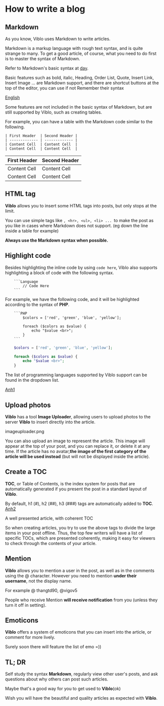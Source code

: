 # How to write a blog

## Markdown
As you know, Viblo uses Markdown to write articles.

Markdown is a markup language with rough text syntax, and is quite strange to many. To get a good article, of course, what you need to do first is to master the syntax of Markdown.

Refer to Markdown's basic syntax at [day](https://daringfireball.net/projects/markdown/syntax).

Basic features such as bold, italic, Heading, Order List, Quote, Insert Link, Insert Image ... are Markdown support, and there are shortcut buttons at the top of the editor, you can use if not Remember their syntax

[English](https://viblo.asia/uploads/99328dd4-b4e9-40e1-81ba-a7faeaa2e928.png)

Some features are not included in the basic syntax of Markdown, but are still supported by Viblo, such as creating tables.

For example, you can have a table with the Markdown code similar to the following.

```
| First Header  | Second Header |
| ------------- | ------------- |
| Content Cell  | Content Cell  |
| Content Cell  | Content Cell  |
```

| First Header  | Second Header |
| ------------- | ------------- |
| Content Cell  | Content Cell  |
| Content Cell  | Content Cell  |


## HTML tag

**Viblo** allows you to insert some HTML tags into posts, but only stops at the limit.

You can use simple tags like `, <hr>, <ul>, <li> ... `to make the post as you like in cases where Markdown does not support. (eg down the line inside a table for example)

**Always use the Markdown syntax when possible.**

## Highlight code

Besides highlighting the inline code by using `code here`, Viblo also supports highlighting a block of code with the following syntax.
```
	```Language
		// Code Here
	```
```


For example, we have the following code, and it will be highlighted according to the syntax of **PHP**.
```
	```PHP
		$colors = ['red', 'green', 'blue', 'yellow'];

		foreach ($colors as $value) {
		    echo "$value <br>";
		}
	```
```

```PHP
	$colors = ['red', 'green', 'blue', 'yellow'];

	foreach ($colors as $value) {
	    echo "$value <br>";
	}
```


The list of programming languages ​​supported by Viblo support can be found in the dropdown list.

[Anh1](https://viblo.asia/uploads/77eeb92d-0736-415e-bd29-494ae4bc68a5.png)

## Upload photos
**Viblo** has a tool **Image Uploader**, allowing users to upload photos to the server **Viblo** to insert directly into the article.

imageuploader.png

You can also upload an image to represent the article. This image will appear at the top of your post, and you can replace it, or delete it at any time. If the article has no avatar,**the image of the first category of the article will be used instead** (but will not be displayed inside the article).

## Create a TOC
**TOC**, or Table of Contents, is the index system for posts that are automatically generated if you present the post in a standard layout of **Viblo**.

By default, h1 (#), h2 (##), h3 (###) tags are automatically added to **TOC**.
[Anh2](https://viblo.asia/uploads/85c26f9c-1eca-45e2-b536-47847a317e24.png)

A well presented article, with coherent TOC

So when creating articles, you try to use the above tags to divide the large items in your post offline. Thus, the top few writers will have a list of specific TOCs, which are presented coherently, making it easy for viewers to check through the contents of your article.

## Mention

**Viblo** allows you to mention a user in the post, as well as in the comments using the @ character. However you need to mention **under their username**, not the display name.

For example @ thangtd90, @vigov5

People who receive Mention **will receive notification** from you (unless they turn it off in setting).


## Emoticons
**Viblo** offers a system of emoticons that you can insert into the article, or comment for more lively.

Surely soon there will feature the list of emo =))

## TL; DR

Self study the syntax **Markdown**, regularly view other user's posts, and ask questions about why others can post such articles.

Maybe that's a good way for you to get used to **Viblo**(ok)

Wish you will have the beautiful and quality articles as expected with **Viblo**.
